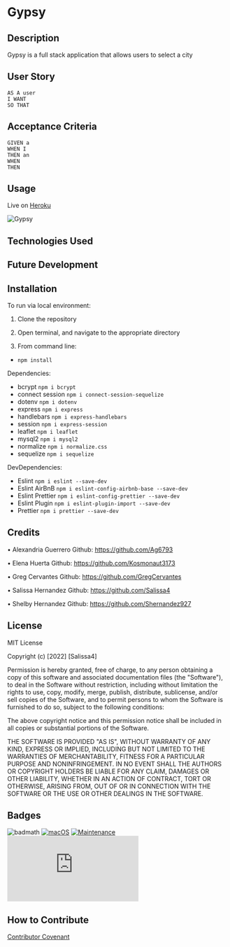 # Gypsy

## Description

Gypsy is a full stack application that allows users to select a city

## User Story

```
AS A user
I WANT 
SO THAT 
```

## Acceptance Criteria

```
GIVEN a
WHEN I 
THEN an
WHEN  
THEN 
```

## Usage

Live on [Heroku](https://hidden-fjord-92895.herokuapp.com/) 

![Gypsy](/assets/demo.png)

## Technologies Used

## Future Development

## Installation

To run via local environment: 
1.  Clone the repository

2.  Open terminal, and navigate to the appropriate directory

3.  From command line:
- `npm install` 

Dependencies:

- bcrypt `npm i bcrypt`
- connect session `npm i connect-session-sequelize`
- dotenv `npm i dotenv`
- express `npm i express`
- handlebars `npm i express-handlebars`
- session `npm i express-session`
- leaflet `npm i leaflet`
- mysql2 `npm i mysql2`
- normalize `npm i normalize.css`
- sequelize `npm i sequelize`

DevDependencies:

- Eslint `npm i eslint --save-dev`
- Eslint AirBnB `npm i eslint-config-airbnb-base --save-dev`
- Eslint Prettier `npm i eslint-config-prettier --save-dev`
- Eslint Plugin `npm i eslint-plugin-import --save-dev`
- Prettier `npm i prettier --save-dev`


## Credits

• Alexandria Guerrero Github: https://github.com/Ag6793

• Elena Huerta Github: https://github.com/Kosmonaut3173

• Greg Cervantes Github: https://github.com/GregCervantes

• Salissa Hernandez Github: https://github.com/Salissa4

• Shelby Hernandez Github: https://github.com/Shernandez927


## License

MIT License

Copyright (c) [2022] [Salissa4]

Permission is hereby granted, free of charge, to any person obtaining a copy
of this software and associated documentation files (the "Software"), to deal
in the Software without restriction, including without limitation the rights
to use, copy, modify, merge, publish, distribute, sublicense, and/or sell
copies of the Software, and to permit persons to whom the Software is
furnished to do so, subject to the following conditions:

The above copyright notice and this permission notice shall be included in all
copies or substantial portions of the Software.

THE SOFTWARE IS PROVIDED "AS IS", WITHOUT WARRANTY OF ANY KIND, EXPRESS OR
IMPLIED, INCLUDING BUT NOT LIMITED TO THE WARRANTIES OF MERCHANTABILITY,
FITNESS FOR A PARTICULAR PURPOSE AND NONINFRINGEMENT. IN NO EVENT SHALL THE
AUTHORS OR COPYRIGHT HOLDERS BE LIABLE FOR ANY CLAIM, DAMAGES OR OTHER
LIABILITY, WHETHER IN AN ACTION OF CONTRACT, TORT OR OTHERWISE, ARISING FROM,
OUT OF OR IN CONNECTION WITH THE SOFTWARE OR THE USE OR OTHER DEALINGS IN THE
SOFTWARE.


## Badges

![badmath](https://img.shields.io/github/languages/top/lernantino/badmath)
[![macOS](https://svgshare.com/i/ZjP.svg)](https://svgshare.com/i/ZjP.svg)
[![Maintenance](https://img.shields.io/badge/Maintained%3F-no-red.svg)](https://bitbucket.org/lbesson/ansi-colors)
[![GitHub license](https://badgen.net/github/license/Naereen/Strapdown.js)](https://github.com/Naereen/StrapDown.js/blob/master/LICENSE)


## How to Contribute

[Contributor Covenant](https://www.contributor-covenant.org/) 
